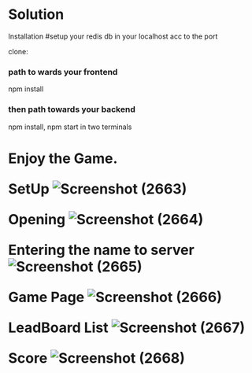 <h1>Solution</h1>

Installation 
#setup your redis db in your localhost acc to the port 

clone: 
<h3>path to wards your frontend</h3>
npm install
<h3>then path towards your backend</h3>
npm install,
npm start in two terminals 
<h1>Enjoy the Game.</hh1>

SetUp
![Screenshot (2663)](https://github.com/VISHNU-2003/Emitrr_assignment/assets/87386224/73a71d72-7de8-4f39-bafc-36b601b0b9e5)

Opening
![Screenshot (2664)](https://github.com/VISHNU-2003/Emitrr_assignment/assets/87386224/1d1e8c26-cb4b-4a9c-b4c1-f1960a6cd083)

Entering the name to server
![Screenshot (2665)](https://github.com/VISHNU-2003/Emitrr_assignment/assets/87386224/8adf6e5a-d527-4620-bc78-be7c76cdf0ae)

Game Page
![Screenshot (2666)](https://github.com/VISHNU-2003/Emitrr_assignment/assets/87386224/e675edcf-8eb6-4bc8-9361-d7512b1557ca)

LeadBoard List
![Screenshot (2667)](https://github.com/VISHNU-2003/Emitrr_assignment/assets/87386224/c25b5e12-6ba5-4b06-ace7-ec2b97927478)

Score
![Screenshot (2668)](https://github.com/VISHNU-2003/Emitrr_assignment/assets/87386224/8a22342e-3600-4a49-b8f6-43d63b09e11e)
